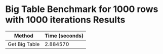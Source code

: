 # Big Table Benchmark for 1000 rows with 1000 iterations Results

| Method        | Time (seconds) |
| ------------- | -------------- |
| Get Big Table | 2.884570       |
